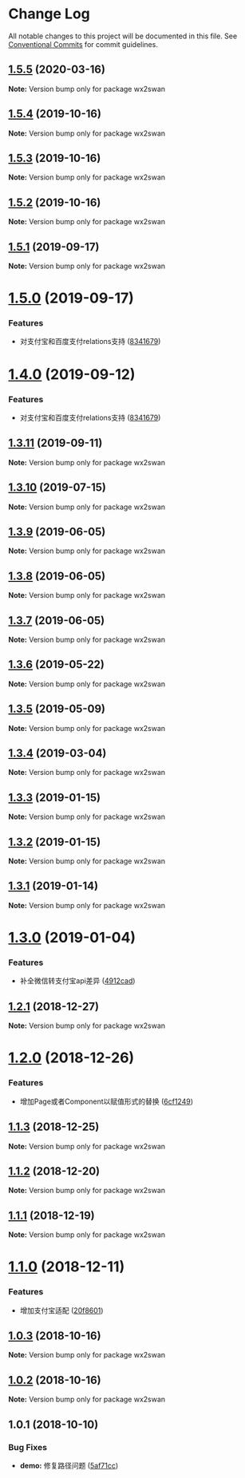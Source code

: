 # Change Log

All notable changes to this project will be documented in this file.
See [Conventional Commits](https://conventionalcommits.org) for commit guidelines.

<a name="1.5.5"></a>
## [1.5.5](https://github.com/landn172/jgb-transform/compare/wx2swan@1.5.4...wx2swan@1.5.5) (2020-03-16)

**Note:** Version bump only for package wx2swan





<a name="1.5.4"></a>
## [1.5.4](https://github.com/landn172/jgb-transform/compare/wx2swan@1.5.3...wx2swan@1.5.4) (2019-10-16)

**Note:** Version bump only for package wx2swan





<a name="1.5.3"></a>
## [1.5.3](https://github.com/landn172/jgb-transform/compare/wx2swan@1.5.2...wx2swan@1.5.3) (2019-10-16)

**Note:** Version bump only for package wx2swan





<a name="1.5.2"></a>
## [1.5.2](https://github.com/landn172/jgb-transform/compare/wx2swan@1.5.1...wx2swan@1.5.2) (2019-10-16)

**Note:** Version bump only for package wx2swan





<a name="1.5.1"></a>
## [1.5.1](https://github.com/landn172/jgb-transform/compare/wx2swan@1.5.0...wx2swan@1.5.1) (2019-09-17)

**Note:** Version bump only for package wx2swan





<a name="1.5.0"></a>
# [1.5.0](https://github.com/landn172/jgb-transform/compare/wx2swan@1.3.11...wx2swan@1.5.0) (2019-09-17)


### Features

* 对支付宝和百度支付relations支持 ([8341679](https://github.com/landn172/jgb-transform/commit/8341679))





<a name="1.4.0"></a>
# [1.4.0](https://github.com/landn172/jgb-transform/compare/wx2swan@1.3.11...wx2swan@1.4.0) (2019-09-12)


### Features

* 对支付宝和百度支付relations支持 ([8341679](https://github.com/landn172/jgb-transform/commit/8341679))





<a name="1.3.11"></a>
## [1.3.11](https://github.com/landn172/jgb-transform/compare/wx2swan@1.3.10...wx2swan@1.3.11) (2019-09-11)

**Note:** Version bump only for package wx2swan





<a name="1.3.10"></a>
## [1.3.10](https://github.com/landn172/jgb-transform/compare/wx2swan@1.3.9...wx2swan@1.3.10) (2019-07-15)

**Note:** Version bump only for package wx2swan





<a name="1.3.9"></a>
## [1.3.9](https://github.com/landn172/jgb-transform/compare/wx2swan@1.3.8...wx2swan@1.3.9) (2019-06-05)

**Note:** Version bump only for package wx2swan





<a name="1.3.8"></a>
## [1.3.8](https://github.com/landn172/jgb-transform/compare/wx2swan@1.3.7...wx2swan@1.3.8) (2019-06-05)

**Note:** Version bump only for package wx2swan





<a name="1.3.7"></a>
## [1.3.7](https://github.com/landn172/jgb-transform/compare/wx2swan@1.3.6...wx2swan@1.3.7) (2019-06-05)

**Note:** Version bump only for package wx2swan





<a name="1.3.6"></a>
## [1.3.6](https://github.com/landn172/jgb-transform/compare/wx2swan@1.3.5...wx2swan@1.3.6) (2019-05-22)

**Note:** Version bump only for package wx2swan





<a name="1.3.5"></a>
## [1.3.5](https://github.com/landn172/jgb-transform/compare/wx2swan@1.3.4...wx2swan@1.3.5) (2019-05-09)

**Note:** Version bump only for package wx2swan





<a name="1.3.4"></a>
## [1.3.4](https://github.com/landn172/jgb-transform/compare/wx2swan@1.3.3...wx2swan@1.3.4) (2019-03-04)

**Note:** Version bump only for package wx2swan





<a name="1.3.3"></a>
## [1.3.3](https://github.com/landn172/jgb-transform/compare/wx2swan@1.3.2...wx2swan@1.3.3) (2019-01-15)

**Note:** Version bump only for package wx2swan





<a name="1.3.2"></a>
## [1.3.2](https://github.com/landn172/jgb-transform/compare/wx2swan@1.3.1...wx2swan@1.3.2) (2019-01-15)

**Note:** Version bump only for package wx2swan





<a name="1.3.1"></a>
## [1.3.1](https://github.com/landn172/jgb-transform/compare/wx2swan@1.3.0...wx2swan@1.3.1) (2019-01-14)

**Note:** Version bump only for package wx2swan





<a name="1.3.0"></a>
# [1.3.0](https://github.com/landn172/jgb-transform/compare/wx2swan@1.2.1...wx2swan@1.3.0) (2019-01-04)


### Features

* 补全微信转支付宝api差异 ([4912cad](https://github.com/landn172/jgb-transform/commit/4912cad))





<a name="1.2.1"></a>
## [1.2.1](https://github.com/landn172/jgb-transform/compare/wx2swan@1.2.0...wx2swan@1.2.1) (2018-12-27)

**Note:** Version bump only for package wx2swan





<a name="1.2.0"></a>
# [1.2.0](https://github.com/landn172/jgb-transform/compare/wx2swan@1.1.3...wx2swan@1.2.0) (2018-12-26)


### Features

* 增加Page或者Component以赋值形式的替换 ([6cf1249](https://github.com/landn172/jgb-transform/commit/6cf1249))





<a name="1.1.3"></a>
## [1.1.3](https://github.com/landn172/jgb-transform/compare/wx2swan@1.1.2...wx2swan@1.1.3) (2018-12-25)

**Note:** Version bump only for package wx2swan





<a name="1.1.2"></a>
## [1.1.2](https://github.com/landn172/jgb-transform/compare/wx2swan@1.1.1...wx2swan@1.1.2) (2018-12-20)

**Note:** Version bump only for package wx2swan





<a name="1.1.1"></a>
## [1.1.1](https://github.com/landn172/jgb-transform/compare/wx2swan@1.1.0...wx2swan@1.1.1) (2018-12-19)

**Note:** Version bump only for package wx2swan





<a name="1.1.0"></a>
# [1.1.0](https://github.com/landn172/jgb-transform/compare/wx2swan@1.0.3...wx2swan@1.1.0) (2018-12-11)


### Features

* 增加支付宝适配 ([20f8601](https://github.com/landn172/jgb-transform/commit/20f8601))





<a name="1.0.3"></a>
## [1.0.3](https://github.com/landn172/jgb-transform/compare/wx2swan@1.0.2...wx2swan@1.0.3) (2018-10-16)

**Note:** Version bump only for package wx2swan





<a name="1.0.2"></a>
## [1.0.2](https://github.com/landn172/jgb-transform/compare/wx2swan@1.0.1...wx2swan@1.0.2) (2018-10-16)

**Note:** Version bump only for package wx2swan





<a name="1.0.1"></a>
## 1.0.1 (2018-10-10)


### Bug Fixes

* **demo:** 修复路径问题 ([5af71cc](https://github.com/landn172/jgb-transform/commit/5af71cc))
